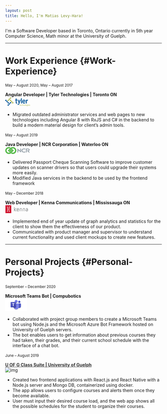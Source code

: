```yaml
---
layout: post
title: Hello, I'm Matias Levy-Hara!
---
```


I'm a Software Developer based in Toronto, Ontario currently in 5th year Computer Science, Math minor at the University of Guelph.

---

# Work Experience {#Work-Experience}

<small>May – August 2020, May – August 2017</small>
<div style="display:inline-block;">
    <strong>Angular Developer | Tyler Technologies | Toronto ON</strong>
</div>
<div class="work-icon">
    <img src="/assets/tyler_tech.png" alt="img" width="80px"/>
</div>

* Migrated outdated administrator services and web pages to new technologies
including Angular 8 with RxJS and C# in the backend to build a modern material
design for client’s admin tools.

<small>May – August 2019</small>
<div style="display:inline-block;">
    <strong>Java Developer | NCR Corporation | Waterloo ON</strong>
</div>
<div class="work-icon">
    <img src="/assets/ncr_corporation.png" alt="img" width="80px"/>
</div>

* Delivered Passport Cheque Scanning Software to improve customer updates on
scanner drivers so that users could upgrade their systems more easily.
* Modified Java services in the backend to be used by the frontend framework

<small>May – December 2018</small>
<div style="display:inline-block;">
    <strong>Web Developer | Kenna Communications | Mississauga ON</strong>
</div>
<div class="work-icon">
    <img src="/assets/kenna_comm.png" alt="img" width="80px"/>
</div>

* Implemented end of year update of graph analytics and statistics for the client
to show them the effectiveness of our product.
* Communicated with product manager and supervisor to understand current
functionality and used client mockups to create new features.

---

# Personal Projects {#Personal-Projects}

<small>September – December 2020</small>  
<div style="display:inline-block;">
    <strong>Microsoft Teams Bot | Compubotics</strong>
</div>
<div class="work-icon">
    <img src="/assets/teams.jpg" alt="img" width="70px"/>
</div>

* Collaborated with project group members to create a Microsoft Teams bot using
Node.js and the Microsoft Azure Bot Framework hosted on University of Guelph
servers.
* The bot enables users to get information about previous courses they had taken,
their grades, and their current school schedule with the interface of a chat bot.

<small>June – August 2019</small>  
<div style="display:inline-block;">
    <a href="https://github.com/matiaslh/classlink" style="color:#303030"><strong>U OF G Class Suite | University of Guelph</strong></a>
</div>
<div class="work-icon">
    <img src="/assets/classlink.ico" alt="img" width="40px"/>
</div>

* Created two frontend applications with React.js and React Native with a Node.js
server and Mongo DB, containerized using docker.
* The app allows users to configure courses and alerts them once they become
available.
* User must input their desired course load, and the web app shows all the
possible schedules for the student to organize their courses.
